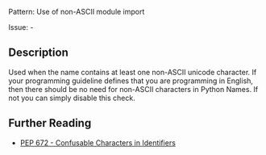 Pattern: Use of non-ASCII module import

Issue: -

## Description

Used when the name contains at least one non-ASCII unicode character. If your programming guideline defines that you are programming in English, then there should be no need for non-ASCII characters in Python Names. If not you can simply disable this check.

## Further Reading

* [PEP 672 - Confusable Characters in Identifiers](https://www.python.org/dev/peps/pep-0672/#confusable-characters-in-identifiers)